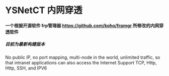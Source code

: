 # YSNetCT 内网穿透

#### 一个根据开源软件 frp管理器 https://github.com/koho/frpmgr 所修改的内网穿透软件
##### 目前为最新构建版本
No public IP, no port mapping, 
multi-node in the world, unlimited traffic, 
so that intranet applications can also access the Internet 
Support TCP, Http, Http, SSH, and IPV6
